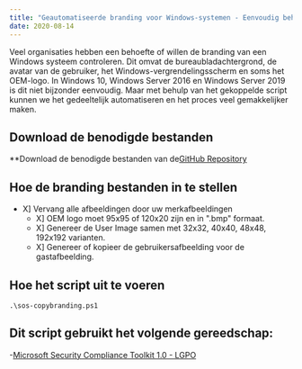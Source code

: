```yaml
---
title: "Geautomatiseerde branding voor Windows-systemen - Eenvoudig beheer van bureaublad, vergrendelingsscherm en meer"
date: 2020-08-14
---
```



Veel organisaties hebben een behoefte of willen de branding van een Windows systeem controleren.
Dit omvat de bureaubladachtergrond, de avatar van de gebruiker, het Windows-vergrendelingsscherm en soms het OEM-logo.
In Windows 10, Windows Server 2016 en Windows Server 2019 is dit niet bijzonder eenvoudig.
Maar met behulp van het gekoppelde script kunnen we het gedeeltelijk automatiseren en het proces veel gemakkelijker maken.

## Download de benodigde bestanden

**Download de benodigde bestanden van de[GitHub Repository](https://github.com/simeononsecurity/Windows-Branding-Script)

## Hoe de branding bestanden in te stellen

- X] Vervang alle afbeeldingen door uw merkafbeeldingen
  - X] OEM logo moet 95x95 of 120x20 zijn en in ".bmp" formaat.
  - X] Genereer de User Image samen met 32x32, 40x40, 48x48, 192x192 varianten.
  - X] Genereer of kopieer de gebruikersafbeelding voor de gastafbeelding.

## Hoe het script uit te voeren
```
.\sos-copybranding.ps1
```

## Dit script gebruikt het volgende gereedschap:

-[Microsoft Security Compliance Toolkit 1.0 - LGPO](https://www.microsoft.com/en-us/download/details.aspx?id=55319)
